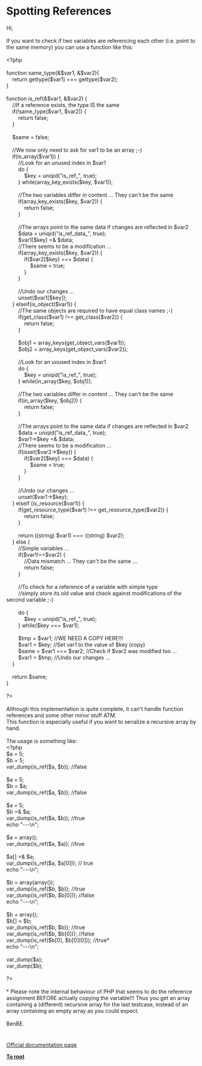 # Spotting References




<div class="phpcode"><span class="html">
Hi,<br><br>If you want to check if two variables are referencing each other (i.e. point to the same memory) you can use a function like this:<br><br><span class="default">&lt;?php<br><br></span><span class="keyword">function </span><span class="default">same_type</span><span class="keyword">(&amp;</span><span class="default">$var1</span><span class="keyword">, &amp;</span><span class="default">$var2</span><span class="keyword">){<br>&#xA0; &#xA0; return </span><span class="default">gettype</span><span class="keyword">(</span><span class="default">$var1</span><span class="keyword">) === </span><span class="default">gettype</span><span class="keyword">(</span><span class="default">$var2</span><span class="keyword">);<br>}<br><br>function </span><span class="default">is_ref</span><span class="keyword">(&amp;</span><span class="default">$var1</span><span class="keyword">, &amp;</span><span class="default">$var2</span><span class="keyword">) {<br>&#xA0; &#xA0; </span><span class="comment">//If a reference exists, the type IS the same<br>&#xA0; &#xA0; </span><span class="keyword">if(!</span><span class="default">same_type</span><span class="keyword">(</span><span class="default">$var1</span><span class="keyword">, </span><span class="default">$var2</span><span class="keyword">)) {<br>&#xA0; &#xA0; &#xA0; &#xA0; return </span><span class="default">false</span><span class="keyword">;<br>&#xA0; &#xA0; }<br><br>&#xA0; &#xA0; </span><span class="default">$same </span><span class="keyword">= </span><span class="default">false</span><span class="keyword">;<br><br>&#xA0; &#xA0; </span><span class="comment">//We now only need to ask for var1 to be an array ;-)<br>&#xA0; &#xA0; </span><span class="keyword">if(</span><span class="default">is_array</span><span class="keyword">(</span><span class="default">$var1</span><span class="keyword">)) {<br>&#xA0; &#xA0; &#xA0; &#xA0; </span><span class="comment">//Look for an unused index in $var1<br>&#xA0; &#xA0; &#xA0; &#xA0; </span><span class="keyword">do {<br>&#xA0; &#xA0; &#xA0; &#xA0; &#xA0; &#xA0; </span><span class="default">$key </span><span class="keyword">= </span><span class="default">uniqid</span><span class="keyword">(</span><span class="string">&quot;is_ref_&quot;</span><span class="keyword">, </span><span class="default">true</span><span class="keyword">);<br>&#xA0; &#xA0; &#xA0; &#xA0; } while(</span><span class="default">array_key_exists</span><span class="keyword">(</span><span class="default">$key</span><span class="keyword">, </span><span class="default">$var1</span><span class="keyword">));<br><br>&#xA0; &#xA0; &#xA0; &#xA0; </span><span class="comment">//The two variables differ in content ... They can&apos;t be the same<br>&#xA0; &#xA0; &#xA0; &#xA0; </span><span class="keyword">if(</span><span class="default">array_key_exists</span><span class="keyword">(</span><span class="default">$key</span><span class="keyword">, </span><span class="default">$var2</span><span class="keyword">)) {<br>&#xA0; &#xA0; &#xA0; &#xA0; &#xA0; &#xA0; return </span><span class="default">false</span><span class="keyword">;<br>&#xA0; &#xA0; &#xA0; &#xA0; }<br><br>&#xA0; &#xA0; &#xA0; &#xA0; </span><span class="comment">//The arrays point to the same data if changes are reflected in $var2<br>&#xA0; &#xA0; &#xA0; &#xA0; </span><span class="default">$data </span><span class="keyword">= </span><span class="default">uniqid</span><span class="keyword">(</span><span class="string">&quot;is_ref_data_&quot;</span><span class="keyword">, </span><span class="default">true</span><span class="keyword">);<br>&#xA0; &#xA0; &#xA0; &#xA0; </span><span class="default">$var1</span><span class="keyword">[</span><span class="default">$key</span><span class="keyword">] =&amp; </span><span class="default">$data</span><span class="keyword">;<br>&#xA0; &#xA0; &#xA0; &#xA0; </span><span class="comment">//There seems to be a modification ...<br>&#xA0; &#xA0; &#xA0; &#xA0; </span><span class="keyword">if(</span><span class="default">array_key_exists</span><span class="keyword">(</span><span class="default">$key</span><span class="keyword">, </span><span class="default">$var2</span><span class="keyword">)) {<br>&#xA0; &#xA0; &#xA0; &#xA0; &#xA0; &#xA0; if(</span><span class="default">$var2</span><span class="keyword">[</span><span class="default">$key</span><span class="keyword">] === </span><span class="default">$data</span><span class="keyword">) {<br>&#xA0; &#xA0; &#xA0; &#xA0; &#xA0; &#xA0; &#xA0; &#xA0; </span><span class="default">$same </span><span class="keyword">= </span><span class="default">true</span><span class="keyword">;<br>&#xA0; &#xA0; &#xA0; &#xA0; &#xA0; &#xA0; }<br>&#xA0; &#xA0; &#xA0; &#xA0; }<br><br>&#xA0; &#xA0; &#xA0; &#xA0; </span><span class="comment">//Undo our changes ...<br>&#xA0; &#xA0; &#xA0; &#xA0; </span><span class="keyword">unset(</span><span class="default">$var1</span><span class="keyword">[</span><span class="default">$key</span><span class="keyword">]);<br>&#xA0; &#xA0; } elseif(</span><span class="default">is_object</span><span class="keyword">(</span><span class="default">$var1</span><span class="keyword">)) {<br>&#xA0; &#xA0; &#xA0; &#xA0; </span><span class="comment">//The same objects are required to have equal class names ;-)<br>&#xA0; &#xA0; &#xA0; &#xA0; </span><span class="keyword">if(</span><span class="default">get_class</span><span class="keyword">(</span><span class="default">$var1</span><span class="keyword">) !== </span><span class="default">get_class</span><span class="keyword">(</span><span class="default">$var2</span><span class="keyword">)) {<br>&#xA0; &#xA0; &#xA0; &#xA0; &#xA0; &#xA0; return </span><span class="default">false</span><span class="keyword">;<br>&#xA0; &#xA0; &#xA0; &#xA0; }<br><br>&#xA0; &#xA0; &#xA0; &#xA0; </span><span class="default">$obj1 </span><span class="keyword">= </span><span class="default">array_keys</span><span class="keyword">(</span><span class="default">get_object_vars</span><span class="keyword">(</span><span class="default">$var1</span><span class="keyword">));<br>&#xA0; &#xA0; &#xA0; &#xA0; </span><span class="default">$obj2 </span><span class="keyword">= </span><span class="default">array_keys</span><span class="keyword">(</span><span class="default">get_object_vars</span><span class="keyword">(</span><span class="default">$var2</span><span class="keyword">));<br><br>&#xA0; &#xA0; &#xA0; &#xA0; </span><span class="comment">//Look for an unused index in $var1<br>&#xA0; &#xA0; &#xA0; &#xA0; </span><span class="keyword">do {<br>&#xA0; &#xA0; &#xA0; &#xA0; &#xA0; &#xA0; </span><span class="default">$key </span><span class="keyword">= </span><span class="default">uniqid</span><span class="keyword">(</span><span class="string">&quot;is_ref_&quot;</span><span class="keyword">, </span><span class="default">true</span><span class="keyword">);<br>&#xA0; &#xA0; &#xA0; &#xA0; } while(</span><span class="default">in_array</span><span class="keyword">(</span><span class="default">$key</span><span class="keyword">, </span><span class="default">$obj1</span><span class="keyword">));<br><br>&#xA0; &#xA0; &#xA0; &#xA0; </span><span class="comment">//The two variables differ in content ... They can&apos;t be the same<br>&#xA0; &#xA0; &#xA0; &#xA0; </span><span class="keyword">if(</span><span class="default">in_array</span><span class="keyword">(</span><span class="default">$key</span><span class="keyword">, </span><span class="default">$obj2</span><span class="keyword">)) {<br>&#xA0; &#xA0; &#xA0; &#xA0; &#xA0; &#xA0; return </span><span class="default">false</span><span class="keyword">;<br>&#xA0; &#xA0; &#xA0; &#xA0; }<br><br>&#xA0; &#xA0; &#xA0; &#xA0; </span><span class="comment">//The arrays point to the same data if changes are reflected in $var2<br>&#xA0; &#xA0; &#xA0; &#xA0; </span><span class="default">$data </span><span class="keyword">= </span><span class="default">uniqid</span><span class="keyword">(</span><span class="string">&quot;is_ref_data_&quot;</span><span class="keyword">, </span><span class="default">true</span><span class="keyword">);<br>&#xA0; &#xA0; &#xA0; &#xA0; </span><span class="default">$var1</span><span class="keyword">-&gt;</span><span class="default">$key </span><span class="keyword">=&amp; </span><span class="default">$data</span><span class="keyword">;<br>&#xA0; &#xA0; &#xA0; &#xA0; </span><span class="comment">//There seems to be a modification ...<br>&#xA0; &#xA0; &#xA0; &#xA0; </span><span class="keyword">if(isset(</span><span class="default">$var2</span><span class="keyword">-&gt;</span><span class="default">$key</span><span class="keyword">)) {<br>&#xA0; &#xA0; &#xA0; &#xA0; &#xA0; &#xA0; if(</span><span class="default">$var2</span><span class="keyword">[</span><span class="default">$key</span><span class="keyword">] === </span><span class="default">$data</span><span class="keyword">) {<br>&#xA0; &#xA0; &#xA0; &#xA0; &#xA0; &#xA0; &#xA0; &#xA0; </span><span class="default">$same </span><span class="keyword">= </span><span class="default">true</span><span class="keyword">;<br>&#xA0; &#xA0; &#xA0; &#xA0; &#xA0; &#xA0; }<br>&#xA0; &#xA0; &#xA0; &#xA0; }<br><br>&#xA0; &#xA0; &#xA0; &#xA0; </span><span class="comment">//Undo our changes ...<br>&#xA0; &#xA0; &#xA0; &#xA0; </span><span class="keyword">unset(</span><span class="default">$var1</span><span class="keyword">-&gt;</span><span class="default">$key</span><span class="keyword">);<br>&#xA0; &#xA0; } elseif (</span><span class="default">is_resource</span><span class="keyword">(</span><span class="default">$var1</span><span class="keyword">)) {<br>&#xA0; &#xA0; &#xA0; &#xA0; if(</span><span class="default">get_resource_type</span><span class="keyword">(</span><span class="default">$var1</span><span class="keyword">) !== </span><span class="default">get_resource_type</span><span class="keyword">(</span><span class="default">$var2</span><span class="keyword">)) {<br>&#xA0; &#xA0; &#xA0; &#xA0; &#xA0; &#xA0; return </span><span class="default">false</span><span class="keyword">;<br>&#xA0; &#xA0; &#xA0; &#xA0; }<br><br>&#xA0; &#xA0; &#xA0; &#xA0; return ((string) </span><span class="default">$var1</span><span class="keyword">) === ((string) </span><span class="default">$var2</span><span class="keyword">);<br>&#xA0; &#xA0; } else {<br>&#xA0; &#xA0; &#xA0; &#xA0; </span><span class="comment">//Simple variables ...<br>&#xA0; &#xA0; &#xA0; &#xA0; </span><span class="keyword">if(</span><span class="default">$var1</span><span class="keyword">!==</span><span class="default">$var2</span><span class="keyword">) {<br>&#xA0; &#xA0; &#xA0; &#xA0; &#xA0; &#xA0; </span><span class="comment">//Data mismatch ... They can&apos;t be the same ...<br>&#xA0; &#xA0; &#xA0; &#xA0; &#xA0; &#xA0; </span><span class="keyword">return </span><span class="default">false</span><span class="keyword">;<br>&#xA0; &#xA0; &#xA0; &#xA0; }<br><br>&#xA0; &#xA0; &#xA0; &#xA0; </span><span class="comment">//To check for a reference of a variable with simple type<br>&#xA0; &#xA0; &#xA0; &#xA0; //simply store its old value and check against modifications of the second variable ;-)<br><br>&#xA0; &#xA0; &#xA0; &#xA0; </span><span class="keyword">do {<br>&#xA0; &#xA0; &#xA0; &#xA0; &#xA0; &#xA0; </span><span class="default">$key </span><span class="keyword">= </span><span class="default">uniqid</span><span class="keyword">(</span><span class="string">&quot;is_ref_&quot;</span><span class="keyword">, </span><span class="default">true</span><span class="keyword">);<br>&#xA0; &#xA0; &#xA0; &#xA0; } while(</span><span class="default">$key </span><span class="keyword">=== </span><span class="default">$var1</span><span class="keyword">);<br><br>&#xA0; &#xA0; &#xA0; &#xA0; </span><span class="default">$tmp </span><span class="keyword">= </span><span class="default">$var1</span><span class="keyword">; </span><span class="comment">//WE NEED A COPY HERE!!!<br>&#xA0; &#xA0; &#xA0; &#xA0; </span><span class="default">$var1 </span><span class="keyword">= </span><span class="default">$key</span><span class="keyword">; </span><span class="comment">//Set var1 to the value of $key (copy)<br>&#xA0; &#xA0; &#xA0; &#xA0; </span><span class="default">$same </span><span class="keyword">= </span><span class="default">$var1 </span><span class="keyword">=== </span><span class="default">$var2</span><span class="keyword">; </span><span class="comment">//Check if $var2 was modified too ...<br>&#xA0; &#xA0; &#xA0; &#xA0; </span><span class="default">$var1 </span><span class="keyword">= </span><span class="default">$tmp</span><span class="keyword">; </span><span class="comment">//Undo our changes ...<br>&#xA0; &#xA0; </span><span class="keyword">}<br><br>&#xA0; &#xA0; return </span><span class="default">$same</span><span class="keyword">;<br>}<br><br></span><span class="default">?&gt;<br></span><br>Although this implementation is quite complete, it can&apos;t handle function references and some other minor stuff ATM.<br>This function is especially useful if you want to serialize a recursive array by hand.<br><br>The usage is something like:<br><span class="default">&lt;?php<br>$a </span><span class="keyword">= </span><span class="default">5</span><span class="keyword">;<br></span><span class="default">$b </span><span class="keyword">= </span><span class="default">5</span><span class="keyword">;<br></span><span class="default">var_dump</span><span class="keyword">(</span><span class="default">is_ref</span><span class="keyword">(</span><span class="default">$a</span><span class="keyword">, </span><span class="default">$b</span><span class="keyword">)); </span><span class="comment">//false<br><br></span><span class="default">$a </span><span class="keyword">= </span><span class="default">5</span><span class="keyword">;<br></span><span class="default">$b </span><span class="keyword">= </span><span class="default">$a</span><span class="keyword">;<br></span><span class="default">var_dump</span><span class="keyword">(</span><span class="default">is_ref</span><span class="keyword">(</span><span class="default">$a</span><span class="keyword">, </span><span class="default">$b</span><span class="keyword">)); </span><span class="comment">//false<br><br></span><span class="default">$a </span><span class="keyword">= </span><span class="default">5</span><span class="keyword">;<br></span><span class="default">$b </span><span class="keyword">=&amp; </span><span class="default">$a</span><span class="keyword">;<br></span><span class="default">var_dump</span><span class="keyword">(</span><span class="default">is_ref</span><span class="keyword">(</span><span class="default">$a</span><span class="keyword">, </span><span class="default">$b</span><span class="keyword">)); </span><span class="comment">//true<br></span><span class="keyword">echo </span><span class="string">&quot;---\n&quot;</span><span class="keyword">;<br><br></span><span class="default">$a </span><span class="keyword">= array();<br></span><span class="default">var_dump</span><span class="keyword">(</span><span class="default">is_ref</span><span class="keyword">(</span><span class="default">$a</span><span class="keyword">, </span><span class="default">$a</span><span class="keyword">)); </span><span class="comment">//true<br><br></span><span class="default">$a</span><span class="keyword">[] =&amp; </span><span class="default">$a</span><span class="keyword">;<br></span><span class="default">var_dump</span><span class="keyword">(</span><span class="default">is_ref</span><span class="keyword">(</span><span class="default">$a</span><span class="keyword">, </span><span class="default">$a</span><span class="keyword">[</span><span class="default">0</span><span class="keyword">])); </span><span class="comment">// true<br></span><span class="keyword">echo </span><span class="string">&quot;---\n&quot;</span><span class="keyword">;<br><br></span><span class="default">$b </span><span class="keyword">= array(array());<br></span><span class="default">var_dump</span><span class="keyword">(</span><span class="default">is_ref</span><span class="keyword">(</span><span class="default">$b</span><span class="keyword">, </span><span class="default">$b</span><span class="keyword">)); </span><span class="comment">//true<br></span><span class="default">var_dump</span><span class="keyword">(</span><span class="default">is_ref</span><span class="keyword">(</span><span class="default">$b</span><span class="keyword">, </span><span class="default">$b</span><span class="keyword">[</span><span class="default">0</span><span class="keyword">])); </span><span class="comment">//false<br></span><span class="keyword">echo </span><span class="string">&quot;---\n&quot;</span><span class="keyword">;<br><br></span><span class="default">$b </span><span class="keyword">= array();<br></span><span class="default">$b</span><span class="keyword">[] = </span><span class="default">$b</span><span class="keyword">;<br></span><span class="default">var_dump</span><span class="keyword">(</span><span class="default">is_ref</span><span class="keyword">(</span><span class="default">$b</span><span class="keyword">, </span><span class="default">$b</span><span class="keyword">)); </span><span class="comment">//true<br></span><span class="default">var_dump</span><span class="keyword">(</span><span class="default">is_ref</span><span class="keyword">(</span><span class="default">$b</span><span class="keyword">, </span><span class="default">$b</span><span class="keyword">[</span><span class="default">0</span><span class="keyword">])); </span><span class="comment">//false<br></span><span class="default">var_dump</span><span class="keyword">(</span><span class="default">is_ref</span><span class="keyword">(</span><span class="default">$b</span><span class="keyword">[</span><span class="default">0</span><span class="keyword">], </span><span class="default">$b</span><span class="keyword">[</span><span class="default">0</span><span class="keyword">][</span><span class="default">0</span><span class="keyword">])); </span><span class="comment">//true*<br></span><span class="keyword">echo </span><span class="string">&quot;---\n&quot;</span><span class="keyword">;<br><br></span><span class="default">var_dump</span><span class="keyword">(</span><span class="default">$a</span><span class="keyword">);<br></span><span class="default">var_dump</span><span class="keyword">(</span><span class="default">$b</span><span class="keyword">);<br><br></span><span class="default">?&gt;<br></span><br>* Please note the internal behaviour of PHP that seems to do the reference assignment BEFORE actually copying the variable!!! Thus you get an array containing a (different) recursive array for the last testcase, instead of an array containing an empty array as you could expect.<br><br>BenBE.</span>
</div>
  

#

[Official documentation page](https://www.php.net/manual/en/language.references.spot.php)

**[To root](/README.md)**